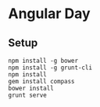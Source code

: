 # Angular Day

## Setup

```
npm install -g bower
npm install -g grunt-cli
npm install
gem install compass
bower install
grunt serve
```
